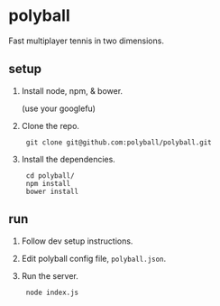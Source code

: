 # polyball

Fast multiplayer tennis in two dimensions.

## setup

1. Install node, npm, & bower.
    
    (use your googlefu)

2. Clone the repo.

        git clone git@github.com:polyball/polyball.git

3. Install the dependencies.

        cd polyball/
        npm install
        bower install

## run

1. Follow dev setup instructions.
2. Edit polyball config file, `polyball.json`.
3. Run the server.

        node index.js
